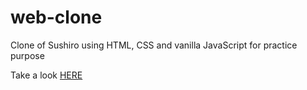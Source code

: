 # web-clone
Clone of Sushiro using HTML, CSS and vanilla JavaScript for practice purpose

Take a look <a href="https://dic21.github.io/web-clone/"> HERE </a>
